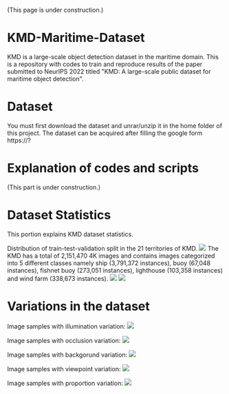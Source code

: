 (This page is under construction.)

# KMD-Maritime-Dataset
KMD is a large-scale object detection dataset in the maritime domain. This is a repository with codes to train and reproduce results of the paper submitted to NeurIPS 2022 titled "KMD: A large-scale public dataset for maritime object detection". 

# Dataset
You must first download the dataset and unrar/unzip it in the home folder of this project. The dataset can be acquired after filling the google form https://?

# Explanation of codes and scripts
(This part is under construction.)

# Dataset Statistics
This portion explains KMD dataset statistics.

Distribution of train-test-validation split in the 21 territories of KMD. <img src= "https://github.com/kmdMaritimeDataset/KMD-Maritime-Dataset/blob/main/Fig19.png">
The KMD has a total of 2,151,470 4K images and contains images categorized into 5 different
classes namely ship (3,791,372 instances), buoy (67,048 instances), fishnet buoy (273,051 instances), 
lighthouse (103,358 instances) and wind farm (338,673 instances). <img src= "https://github.com/kmdMaritimeDataset/KMD-Maritime-Dataset/blob/main/Fig4-1.png"> <img src= "https://github.com/kmdMaritimeDataset/KMD-Maritime-Dataset/blob/main/Fig4-2.png">

# Variations in the dataset
Image samples with illumination variation: 
<img src= "https://github.com/kmdMaritimeDataset/KMD-Maritime-Dataset/blob/main/Fig16(2).png">

Image samples with occlusion variation: 
<img src= "https://github.com/kmdMaritimeDataset/KMD-Maritime-Dataset/blob/main/Fig11.png">

Image samples with backgorund variation: 
<img src= "https://github.com/kmdMaritimeDataset/KMD-Maritime-Dataset/blob/main/Fig15(2).png">

Image samples with viewpoint variation: 
<img src= "https://github.com/kmdMaritimeDataset/KMD-Maritime-Dataset/blob/main/Fig10.png">

Image samples with proportion variation: 
<img src= "https://github.com/kmdMaritimeDataset/KMD-Maritime-Dataset/blob/main/Fig12.png">


